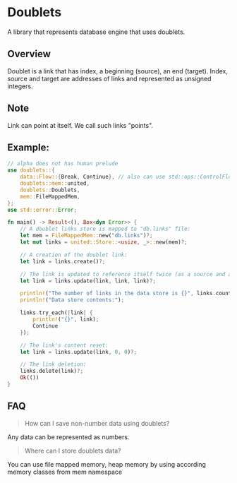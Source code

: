 # Doublets
A library that represents database engine that uses doublets.

## Overview
Doublet is a link that has index, a beginning (source), an end (target).
Index, source and target are addresses of links and represented as unsigned integers.

## Note
Link can point at itself. We call such links "points".

## Example:
```rust
// alpha does not has human prelude
use doublets::{
    data::Flow::{Break, Continue}, // also can use std::ops::ControlFlow
    doublets::mem::united,
    doublets::Doublets,
    mem::FileMappedMem,
};
use std::error::Error;

fn main() -> Result<(), Box<dyn Error>> {
    // A doublet links store is mapped to "db.links" file:
    let mem = FileMappedMem::new("db.links")?;
    let mut links = united::Store::<usize, _>::new(mem)?;

    // A creation of the doublet link:
    let link = links.create()?;

    // The link is updated to reference itself twice (as a source and a target):
    let link = links.update(link, link, link)?;

    println!("The number of links in the data store is {}", links.count());
    println!("Data store contents:");

    links.try_each(|link| {
        println!("{}", link);
        Continue
    });

    // The link's content reset:
    let link = links.update(link, 0, 0)?;

    // The link deletion:
    links.delete(link)?;
    Ok(())
}
```

## FAQ
> How can I save non-number data using doublets?  

Any data can be represented as numbers.

> Where can I store doublets data?

You can use file mapped memory, heap memory by using according memory classes from mem namespace
